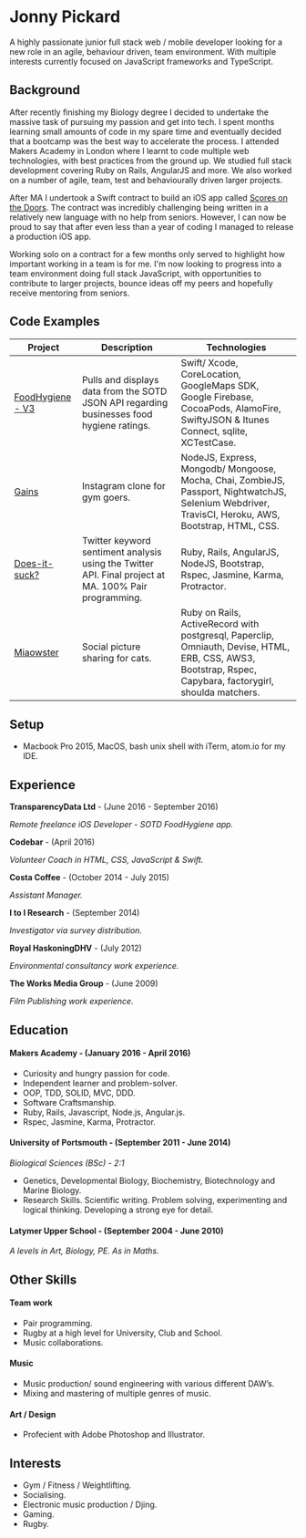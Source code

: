# Jonny Pickard

A highly passionate junior full stack web / mobile developer looking for a new role in an agile, behaviour driven, team environment. With multiple interests currently focused on JavaScript frameworks and TypeScript.

## Background

After recently finishing my Biology degree I decided to undertake the massive task of pursuing my passion and get into tech. I spent months learning small amounts of code in my spare time and eventually decided that a bootcamp was the best way to accelerate the process. I attended Makers Academy in London where I learnt to code multiple web technologies, with best practices from the ground up. We studied full stack development covering Ruby on Rails, AngularJS and more. We also worked on a number of agile, team, test and behaviourally driven larger projects. 

After MA I undertook a Swift contract to build an iOS app called [Scores on the Doors](https://itunes.apple.com/gb/app/food-hygiene/id378087298?mt=8). The contract was incredibly challenging being written in a relatively new language with no help from seniors. However, I can now be proud to say that after even less than a year of coding I managed to release a production iOS app.

Working solo on a contract for a few months only served to highlight how important working in a team is for me. I'm now looking to progress into a team environment doing full stack JavaScript, with opportunities to contribute to larger projects, bounce ideas off my peers and hopefully receive mentoring from seniors. 


## Code Examples

| Project | Description | Technologies |
|---------|-------------|--------------|
|[FoodHygiene - V3](https://itunes.apple.com/gb/app/food-hygiene/id378087298?mt=8)| Pulls and displays data from the SOTD JSON API regarding businesses food hygiene ratings.| Swift/ Xcode, CoreLocation, GoogleMaps SDK, Google Firebase, CocoaPods, AlamoFire, SwiftyJSON & Itunes Connect, sqlite, XCTestCase. |
|[Gains](https://github.com/JonnyPickard/gains)| Instagram clone for gym goers. | NodeJS, Express, Mongodb/ Mongoose, Mocha, Chai, ZombieJS, Passport, NightwatchJS, Selenium Webdriver, TravisCI, Heroku, AWS, Bootstrap, HTML, CSS. |
|[Does-it-suck?](https://github.com/JonnyPickard/crowdsource-due-diligence) |  Twitter keyword sentiment analysis using the Twitter API. Final project at MA. 100% Pair programming. | Ruby, Rails, AngularJS, NodeJS, Bootstrap, Rspec, Jasmine, Karma, Protractor. |
| [Miaowster](https://github.com/JonnyPickard/miaowster) | Social picture sharing for cats. | Ruby on Rails, ActiveRecord with postgresql, Paperclip, Omniauth, Devise, HTML, ERB, CSS, AWS3, Bootstrap, Rspec, Capybara, factorygirl, shoulda matchers. |

## Setup
 
- Macbook Pro 2015, MacOS, bash unix shell with iTerm, atom.io for my IDE.  

## Experience

**TransparencyData Ltd** - (June 2016 - September 2016)

*Remote freelance iOS Developer - SOTD FoodHygiene app.*

**Codebar** - (April 2016)

*Volunteer Coach in HTML, CSS, JavaScript & Swift.*

**Costa Coffee** - (October 2014 - July 2015)

*Assistant Manager.*

**I to I Research** - (September 2014)

*Investigator via survey distribution.*

**Royal HaskoningDHV** - (July 2012)

*Environmental consultancy work experience.*

**The Works Media Group** - (June 2009)

*Film Publishing work experience.*


## Education

#### Makers Academy -           (January 2016 - April 2016)

- Curiosity and hungry passion for code.
- Independent learner and problem-solver.
- OOP, TDD, SOLID, MVC, DDD.
- Software Craftsmanship.
- Ruby, Rails, Javascript, Node.js, Angular.js.
- Rspec, Jasmine, Karma, Protractor.

#### University of Portsmouth - (September 2011 - June 2014)

*Biological Sciences (BSc) - 2:1*
- Genetics, Developmental Biology, Biochemistry, Biotechnology and Marine Biology.
- Research Skills. Scientific writing. Problem solving, experimenting and logical thinking. Developing a strong eye for detail.

#### Latymer Upper School -     (September 2004 - June 2010)

*A levels in Art, Biology, PE. As in Maths.*

## Other Skills

#### Team work

- Pair programming.
- Rugby at a high level for University, Club and School.
- Music collaborations.

#### Music

- Music production/ sound engineering with various different DAW’s.
- Mixing and mastering of multiple genres of music.

#### Art / Design

- Profecient with Adobe Photoshop and Illustrator.

## Interests

- Gym / Fitness / Weightlifting.
- Socialising.
- Electronic music production / Djing.
- Gaming.
- Rugby.
